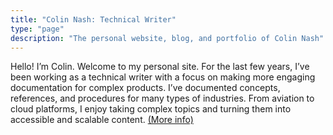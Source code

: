 ```yaml
---
title: "Colin Nash: Technical Writer"
type: "page"
description: "The personal website, blog, and portfolio of Colin Nash"
---
```


Hello! I’m Colin. Welcome to my personal site. For the last few years, I’ve been working as a technical writer with a focus on making more engaging documentation for complex products. I’ve documented concepts, references, and procedures for many types of industries. From aviation to cloud platforms, I enjoy taking complex topics and turning them into accessible and scalable content. [(More info)](about/)